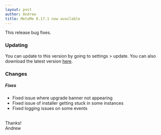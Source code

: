 ```yaml
---
layout: post
author: Andrew
title: MetaMe 0.17.1 now available
---
```


This release bug fixes.

### Updating

You can update to this version by going to settings > update.  You can also download the latest version [here](/download.html).

### Changes

##### Fixes
- Fixed issue where upgrade banner not appearing
- Fixed issue of installer getting stuck in some instances
- Fixed logging issues on some events

<br/>
Thanks!
<br/>
Andrew